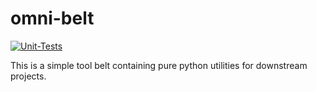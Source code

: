 # omni-belt

[![Unit-Tests](https://github.com/felixludos/omnibelt/actions/workflows/tests.yaml/badge.svg)](https://github.com/felixludos/omnibelt/actions/workflows/tests.yaml)


This is a simple tool belt containing pure python utilities for downstream projects.
